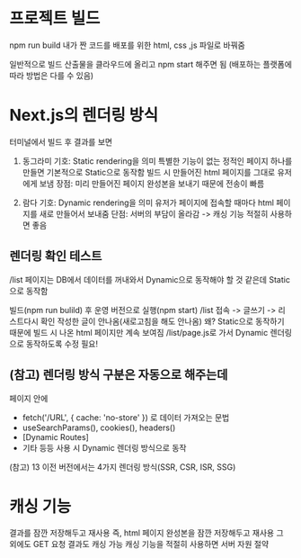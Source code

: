 # 프로젝트 빌드
npm run build
내가 짠 코드를 배포를 위한 html, css ,js 파일로 바꿔줌

일반적으로 빌드 산출물을 클라우드에 올리고 npm start 해주면 됨
(배포하는 플랫폼에 따라 방법은 다를 수 있음)

# Next.js의 렌더링 방식
터미널에서 빌드 후 결과를 보면
1) 동그라미 기호: Static rendering을 의미
특별한 기능이 없는 정적인 페이지 하나를 만들면 기본적으로 Static으로 동작함
빌드 시 만들어진 html 페이지를 그대로 유저에게 보냄
장점: 미리 만들어진 페이지 완성본을 보내기 때문에 전송이 빠름

2) 람다 기호: Dynamic rendering을 의미
유저가 페이지에 접속할 때마다 html 페이지를 새로 만들어서 보내줌
단점: 서버의 부담이 올라감 -> 캐싱 기능 적절히 사용하면 좋음

## 렌더링 확인 테스트
/list 페이지는 DB에서 데이터를 꺼내와서 Dynamic으로 동작해야 할 것 같은데 Static으로 동작함

빌드(npm run bulild) 후 운영 버전으로 실행(npm start)
/list 접속 -> 글쓰기 -> 리스트다시 확인
작성한 글이 안나옴(새로고침을 해도 안나옴)
왜? Static으로 동작하기 때문에 빌드 시 나온 html 페이지만 계속 보여짐
/list/page.js로 가서 Dynamic 렌더링으로 동작하도록 수정 필요!

## (참고) 렌더링 방식 구분은 자동으로 해주는데 
페이지 안에 
- fetch('/URL', { cache: 'no-store' }) 로 데이터 가져오는 문법 
- useSearchParams(), cookies(), headers()
- [Dynamic Routes]
- 기타 등등
사용 시 Dynamic 렌더링 방식으로 동작

(참고) 13 이전 버전에서는 4가지 렌더링 방식(SSR, CSR, ISR, SSG)

# 캐싱 기능
결과를 잠깐 저장해두고 재사용
즉, html 페이지 완성본을 잠깐 저장해두고 재사용
그 외에도 GET 요청 결과도 캐싱 가능
캐싱 기능을 적절히 사용하면 서버 자원 절약